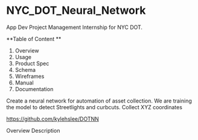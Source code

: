 # NYC_DOT_Neural_Network
App Dev Project Management Internship for NYC DOT.


**Table of Content **
1. Overview
2. Usage
3. Product Spec
4. Schema
5. Wireframes
6. Manual
7. Documentation

<Neural Network>
   Create a neural network for automation of asset collection.
  We are training the model to detect Streetlights and curbcuts. 
  Collect XYZ coordinates
  
  https://github.com/kylehslee/DOTNN 
  
  
  Overview
  Description
  
  
